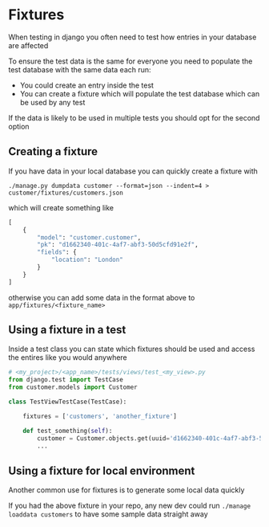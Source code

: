 # Fixtures

When testing in django you often need to test how entries in your database are affected


To ensure the test data is the same for everyone you need to populate the test database with the same data each run:

- You could create an entry inside the test
- You can create a fixture which will populate the test database which can be used by any test

If the data is likely to be used in multiple tests you should opt for the second option

## Creating a fixture

If you have data in your local database you can quickly create a fixture with

`./manage.py dumpdata customer --format=json --indent=4 > customer/fixtures/customers.json`

which will create something like

```python
[
    {
        "model": "customer.customer",
        "pk": "d1662340-401c-4af7-abf3-50d5cfd91e2f",
        "fields": {
            "location": "London"
        }
    }
]
```

otherwise you can add some data in the format above to `app/fixtures/<fixture_name>`

## Using a fixture in a test

Inside a test class you can state which fixtures should be used and access the entires like you would anywhere

```python
# <my_project>/<app_name>/tests/views/test_<my_view>.py
from django.test import TestCase
from customer.models import Customer

class TestViewTestCase(TestCase):

    fixtures = ['customers', 'another_fixture']

    def test_something(self):
        customer = Customer.objects.get(uuid='d1662340-401c-4af7-abf3-50d5cfd91e2f')
        ...
```

## Using a fixture for local environment

Another common use for fixtures is to generate some local data quickly

If you had the above fixture in your repo, any new dev could run `./manage loaddata customers` to have some sample data straight away